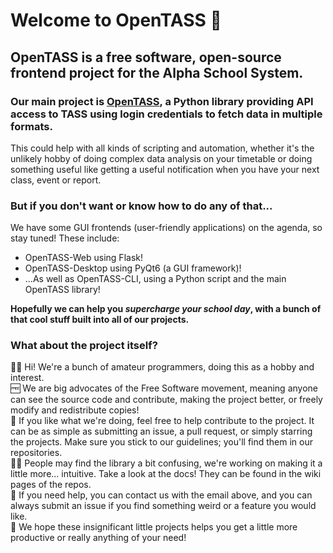 # Welcome to OpenTASS 👋

## OpenTASS is a free software, open-source frontend project for the Alpha School System.

### Our main project is [OpenTASS](github.com/OpenTASS/OpenTASS), a Python library providing API access to TASS using login credentials to fetch data in multiple formats.

This could help with all kinds of scripting and automation, whether it's the unlikely hobby of doing complex data analysis on your timetable or doing something useful like getting a useful notification when you have your next class, event or report. 

### But if you don't want or know how to do any of that...

We have some GUI frontends (user-friendly applications) on the agenda, so stay tuned! These include:
- OpenTASS-Web using Flask!
- OpenTASS-Desktop using PyQt6 (a GUI framework)!
- ...As well as OpenTASS-CLI, using a Python script and the main OpenTASS library!

**Hopefully we can help you *supercharge your school day*, with a bunch of that cool stuff built into all of our projects.**

### What about the project itself?

🙋‍♀️ Hi! We're a bunch of amateur programmers, doing this as a hobby and interest. \
🆓 We are big advocates of the Free Software movement, meaning anyone can see the source code and contribute, making the project better, or freely modify and redistribute copies! \
🌈 If you like what we're doing, feel free to help contribute to the project. It can be as simple as submitting an issue, a pull request, or simply starring the projects. Make sure you stick to our guidelines; you'll find them in our repositories. \
👩‍💻 People may find the library a bit confusing, we're working on making it a little more... intuitive. Take a look at the docs! They can be found in the wiki pages of the repos. \
🍿 If you need help, you can contact us with the email above, and you can always submit an issue if you find something weird or a feature you would like. \
🧙 We hope these insignificant little projects helps you get a little more productive or really anything of your need! 
